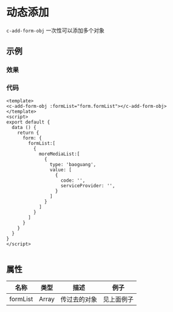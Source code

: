 # 动态添加
`c-add-form-obj`
一次性可以添加多个对象

## 示例
### 效果

<Demo>
  <AddFormObjDemo/>
</Demo>

### 代码
```vue
<template>
<c-add-form-obj :formList="form.formList"></c-add-form-obj>
</template>
<script>
export default {
  data () {
    return {
      form: {
        formList:[
          {
            moreMediaList:[
              {
                type: 'baoguang',
                value: [
                  {
                    code: '',
                    serviceProvider: '',
                  }
                ]
              }
            ]
          }
        ]
      }	
    }
  }
}
</script>


```

## 属性  
| 名称 | 类型 | 描述 | 例子 |  
| ---- | ---- | ---- | ---- |
| formList | Array | 传过去的对象 |见上面例子 |
<Comment />